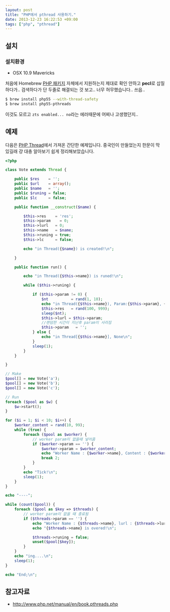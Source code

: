 ```yaml
---
layout: post
title: "PHP에서 pthread 사용하기."
date: 2013-12-23 16:22:53 +09:00
tags: ["php", "pthread"]
---
```


## 설치

### 설치환경

- OSX 10.9 Mavericks

처음에 Homebrew [PHP 패키지](https://github.com/josegonzalez/homebrew-php) 자체에서 지원하는지 제대로 확인 안하고 **pecl**로 삽질하다가.. 검색하다가 단 두줄로 해결되는 것 보고.. 너무 허무했습니다.. 쓰읍..


```bash
$ brew install php55 --with-thread-safety
$ brew install php55-pthreads
```

이것도 모르고 `zts enabled... no`라는 에러때문에 어찌나 고생했던지..

## 예제

다음은 [PHP Thread](http://www.php.net/manual/en/class.thread.php)에서 가져온 간단한 예제입니다. 중국인이 만들었는지 한문이 막 있길래 걍 대충 알아보기 쉽게 정리해보았습니다.

```php
<?php

class Vote extends Thread {

    public $res    = '';
    public $url    = array();
    public $name   = '';
    public $runing = false;
    public $lc     = false;

    public function __construct($name) {

        $this->res    = 'res';
        $this->param    = 0;
        $this->lurl   = 0;
        $this->name   = $name;
        $this->runing = true;
        $this->lc     = false;

        echo "in Thread({$name}) is created!\n";

    }

    public function run() {

        echo "in Thread({$this->name}) is runed!\n";

        while ($this->runing) {

            if ($this->param != 0) {
                $nt          = rand(1, 10);
                echo "in Thread({$this->name}), Param:{$this->param}, {$nt}..\n";
                $this->res   = rand(100, 999);
                sleep($nt);
                $this->lurl = $this->param;
                //랜덤한 시간이 지난후 param이 사라짐
                $this->param   = '';
            } else {
                echo "in Thread[{$this->name}], None\n";
            }
            sleep(1);
        }
    }

}

// Make
$pool[] = new Vote('a');
$pool[] = new Vote('b');
$pool[] = new Vote('c');

// Run
foreach ($pool as $w) {
    $w->start();
}

for ($i = 1; $i < 10; $i++) {
    $worker_content = rand(10, 99);
    while (true) {
        foreach ($pool as $worker) {
            // worker param이 없을때 넣어줌
            if ($worker->param == '') {
                $worker->param = $worker_content;
                echo "Worker Name : {$worker->name}, Content : {$worker_content}, lurl : {$worker->lurl}, res : {$worker->res}.\n";
                break 2;
            }
        }
        echo "Tick!\n";
        sleep(1);
    }
}

echo "----";

while (count($pool)) {
    foreach ($pool as $key => $threads) {
    	// worker param이 없을 때 종료됨
        if ($threads->param == '') {
            echo "Worker Name : {$threads->name}, lurl : {$threads->lurl}, res : {$threads->res}.\n";
            echo "{$threads->name} is overed!\n";

            $threads->runing = false;
            unset($pool[$key]);
        }
    }
    echo "ing....\n";
    sleep(1);
}

echo "End;\n";
```

## 참고자료

- <http://www.php.net/manual/en/book.pthreads.php>
